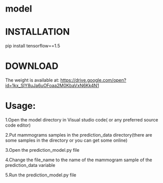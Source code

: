 # model
# INSTALLATION

pip install tensorflow==1.5

# DOWNLOAD 

The weight is available at: https://drive.google.com/open?id=1kx_SIY8uJa6uOFoaa2M0KbaVxN6Kk4N1

# Usage:

1.Open the model directory in Visual studio code( or any preferred source code editor)

2.Put mammograms samples in the prediction_data directory(there are some samples in the directory or you can get some online)

3.Open the prediction_model.py file

4.Change the file_name to the name of the mammogram sample of the prediction_data variable

5.Run the prediction_model.py file
